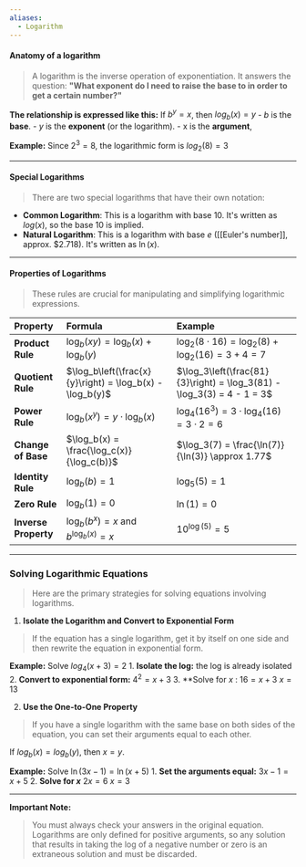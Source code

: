 ```yaml
---
aliases:
  - Logarithm
---
```

#### Anatomy of a logarithm
> A logarithm is the inverse operation of exponentiation. It answers the question: **"What exponent do I need to raise the base to in order to get a certain number?"**

**The relationship is expressed like this:**
	If $b^y =x$, then $log_b(x) = y$
	- $b$ is the **base**.
	- $y$ is the **exponent** (or the logarithm).
	- x is the **argument**,

**Example:** Since $2^3 = 8$, the logarithmic form is $log_2(8) = 3$

--- 
 #### **Special Logarithms**
 > There are two special logarithms that have their own notation:
- **Common Logarithm**: This is a logarithm with base 10. It's written as $log(x)$, so the base 10 is implied.
- **Natural Logarithm**: This is a logarithm with base $e$ ([[Euler's number]], approx. $2.718). It's written as $\ln(x)$. 

---
#### **Properties of Logarithms**
> These rules are crucial for manipulating and simplifying logarithmic expressions.

| Property             | Formula                                                  | Example                                                                |
| :------------------- | :------------------------------------------------------- | :--------------------------------------------------------------------- |
| **Product Rule**     | $\log_b(xy) = \log_b(x) + \log_b(y)$                     | $\log_2(8 \cdot 16) = \log_2(8) + \log_2(16) = 3 + 4 = 7$              |
| **Quotient Rule**    | $\log_b\left(\frac{x}{y}\right) = \log_b(x) - \log_b(y)$ | $\log_3\left(\frac{81}{3}\right) = \log_3(81) - \log_3(3) = 4 - 1 = 3$ |
| **Power Rule**       | $\log_b(x^y) = y \cdot \log_b(x)$                        | $\log_4(16^3) = 3 \cdot \log_4(16) = 3 \cdot 2 = 6$                    |
| **Change of Base**   | $\log_b(x) = \frac{\log_c(x)}{\log_c(b)}$                | $\log_3(7) = \frac{\ln(7)}{\ln(3)} \approx 1.77$                       |
| **Identity Rule**    | $\log_b(b) = 1$                                          | $\log_5(5) = 1$                                                        |
| **Zero Rule**        | $\log_b(1) = 0$                                          | $\ln(1) = 0$                                                           |
| **Inverse Property** | $\log_b(b^x) = x$ and $b^{\log_b(x)} = x$                | $10^{\log(5)} = 5$                                                     |

---
### **Solving Logarithmic Equations**
> Here are the primary strategies for solving equations involving logarithms.

1. **Isolate the Logarithm and Convert to Exponential Form**
> If the equation has a single logarithm, get it by itself on one side and then rewrite the equation in exponential form. 

**Example:** 
	Solve $log_4(x+3)=2$ 
	1. **Isolate the log:** the log is already isolated
	2. **Convert to exponential form:** $4^2 = x +3$
	3. **Solve for $x$ :
		$16=x+3$
		$x=13$

2. **Use the One-to-One Property**
> If you have a single logarithm with the same base on both sides of the equation, you can set their arguments equal to each other.

If $log_b(x) = log_b(y)$, then $x=y$. 

**Example:**
	Solve $\ln(3x -1) = \ln(x+5)$
		1. **Set the arguments equal:** $3x -1 = x +5$
		2. **Solve for $x$**
			$2x=6$
			$x=3$ 

---
**Important Note:** 
> You must always check your answers in the original equation. Logarithms are only defined for positive arguments, so any solution that results in taking the log of a negative number or zero is an extraneous solution and must be discarded.